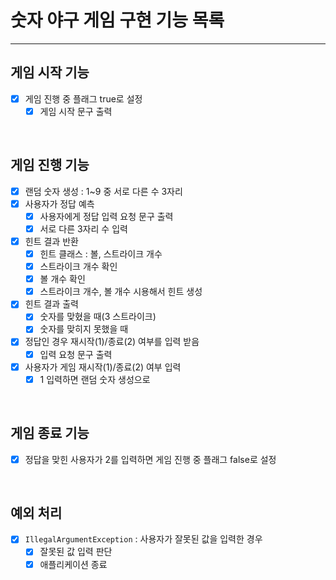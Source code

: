 # 숫자 야구 게임 구현 기능 목록

---

## 게임 시작 기능

- [x]  게임 진행 중 플래그 true로 설정
   - [x]  게임 시작 문구 출력

<br>

## 게임 진행 기능

- [x]  랜덤 숫자 생성 : 1~9 중 서로 다른 수 3자리
- [x]  사용자가 정답 예측
   - [x]  사용자에게 정답 입력 요청 문구 출력
   - [x]  서로 다른 3자리 수 입력
- [x]  힌트 결과 반환
   - [x]  힌트 클래스 : 볼, 스트라이크 개수
   - [x]  스트라이크 개수 확인
   - [x]  볼 개수 확인
   - [x]  스트라이크 개수, 볼 개수 시용해서 힌트 생성
- [x]  힌트 결과 출력
   - [x]  숫자를 맞혔을 때(3 스트라이크)
   - [x]  숫자를 맞히지 못했을 때
- [x]  정답인 경우 재시작(1)/종료(2) 여부를 입력 받음
   - [x]  입력 요청 문구 출력
- [x]  사용자가 게임 재시작(1)/종료(2) 여부 입력
   - [x]  1 입력하면 랜덤 숫자 생성으로

<br>

## 게임 종료 기능

- [x]  정답을 맞힌 사용자가 2를 입력하면 게임 진행 중 플래그 false로 설정

<br>

## 예외 처리

- [x]  `IllegalArgumentException` : 사용자가 잘못된 값을 입력한 경우
   - [x]  잘못된 값 입력 판단
   - [x]  애플리케이션 종료

<br>